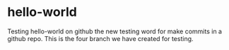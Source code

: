 # hello-world
Testing hello-world on github
the new testing word for make commits in a github repo.
This is the four branch we have created for testing.
